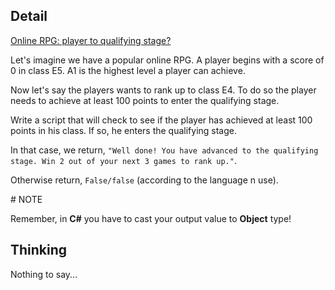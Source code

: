 ## Detail

[Online RPG: player to qualifying stage?](https://www.codewars.com/kata/online-rpg-player-to-qualifying-stage)

Let's imagine we have a popular online RPG. A player begins with a score of 0 in class E5. A1 is the highest level a player can achieve.

Now let's say the players wants to rank up to class E4. To do so the player needs to achieve at least 100 points to enter the qualifying stage.

Write a script that will check to see if the player has achieved at least 100 points in his class. If so, he enters the qualifying stage. 

In that case, we return, `"Well done! You have advanced to the qualifying stage. Win 2 out of your next 3 games to rank up."`.

Otherwise return, `False/false` (according to the language n use).

\# NOTE

Remember, in **C#** you have to cast your output value to **Object** type!

## Thinking

Nothing to say...